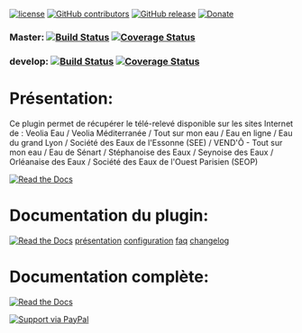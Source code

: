 [![license](https://img.shields.io/github/license/NextDom/plugin-veolia_eau.svg)](./LICENSE) [![GitHub contributors](https://img.shields.io/github/contributors/NextDom/plugin-veolia_eau.svg)](../../graphs/contributors) [![GitHub release](https://img.shields.io/github/release/NextDom/plugin-veolia_eau.svg)](../../releases) [![Donate](https://img.shields.io/badge/Donate-PayPal-green.svg)](https://www.paypal.me/damien916)

### Master: [![Build Status](https://travis-ci.org/NextDom/plugin-veolia_eau.svg?branch=master)](https://travis-ci.org/NextDom/plugin-veolia_eau)  [![Coverage Status](https://coveralls.io/repos/github/NextDom/plugin-veolia_eau/badge.svg?branch=master)](https://coveralls.io/github/NextDom/plugin-veolia_eau?branch=master)

### develop: [![Build Status](https://travis-ci.org/NextDom/plugin-veolia_eau.svg?branch=develop)](https://travis-ci.org/NextDom/plugin-veolia_eau)  [![Coverage Status](https://coveralls.io/repos/github/NextDom/plugin-veolia_eau/badge.svg?branch=develop)](https://coveralls.io/github/NextDom/plugin-veolia_eau?branch=develop)

# Présentation:

Ce plugin permet de récupérer le télé-relevé disponible sur les sites Internet de : Veolia Eau / Veolia Méditerranée / Tout sur mon eau / Eau en ligne / Eau du grand Lyon / Société des Eaux de l'Essonne (SEE) / VEND'Ô - Tout sur mon eau / Eau de Sénart / Stéphanoise des Eaux / Seynoise des Eaux / Orléanaise des Eaux / Société des Eaux de l'Ouest Parisien (SEOP)


[![Read the Docs](docs/images/veolia_eau_screen_shoot.png)](docs/images/veolia_eau_screen_shoot.png)

# Documentation du plugin:
[![Read the Docs](https://img.shields.io/readthedocs/pip.svg)](docs/fr_FR/presentation.md) 
[présentation](docs/fr_FR/presentation.md) [configuration](docs/fr_FR/configuration.md) [faq](docs/fr_FR/faq.md) [changelog](docs/fr_FR/changelog.md)



# Documentation complète:

[![Read the Docs](plugin_info/veolia_eau_icon.png)](https://NextDom.github.io/plugin-veolia_eau)



[![Support via PayPal](https://cdn.rawgit.com/twolfson/paypal-github-button/1.0.0/dist/button.svg)](https://www.paypal.me/damien916)
